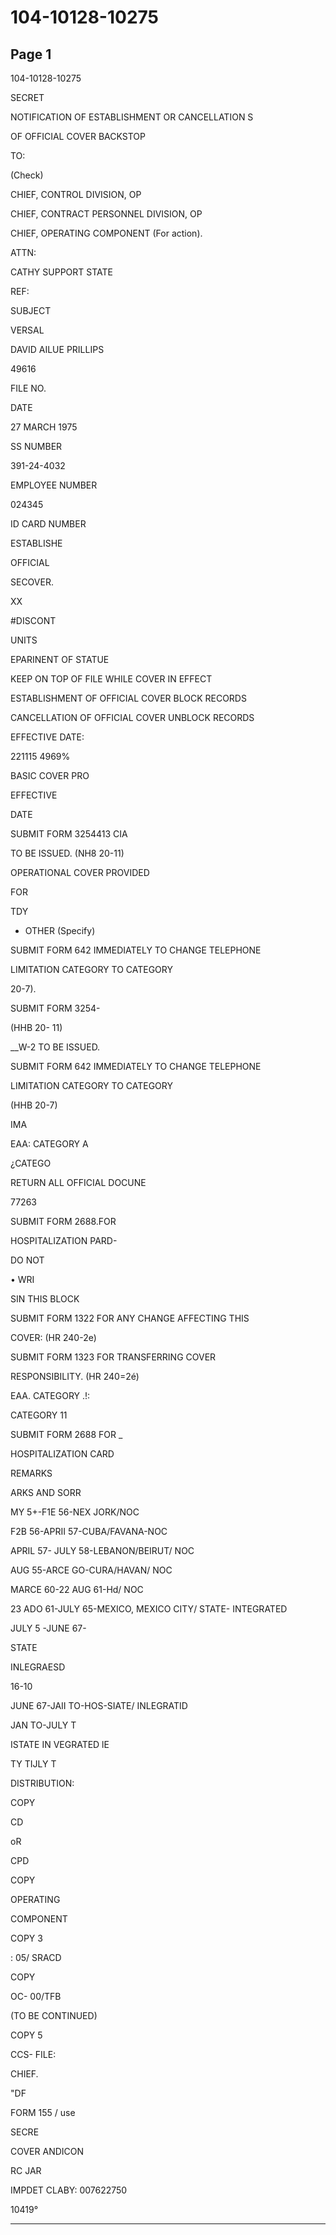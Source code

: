 # 104-10128-10275

## Page 1

104-10128-10275

SECRET

NOTIFICATION OF ESTABLISHMENT OR CANCELLATION S

OF OFFICIAL COVER BACKSTOP

TO:

(Check)

CHIEF, CONTROL DIVISION, OP

CHIEF, CONTRACT PERSONNEL DIVISION, OP

CHIEF, OPERATING COMPONENT (For action).

ATTN:

CATHY SUPPORT STATE

REF:

SUBJECT

VERSAL

DAVID AILUE PRILLIPS

49616

FILE NO.

DATE

27 MARCH 1975

SS NUMBER

391-24-4032

EMPLOYEE NUMBER

024345

ID CARD NUMBER

ESTABLISHE

OFFICIAL

SECOVER.

XX

#DISCONT

UNITS

EPARINENT OF STATUE

KEEP ON TOP OF FILE WHILE COVER IN EFFECT

ESTABLISHMENT OF OFFICIAL COVER BLOCK RECORDS

CANCELLATION OF OFFICIAL COVER UNBLOCK RECORDS

EFFECTIVE DATE:

221115 4969%

BASIC COVER PRO

EFFECTIVE

DATE

SUBMIT FORM 3254413 CIA

TO BE ISSUED. (NH8 20-11)

OPERATIONAL COVER PROVIDED

FOR

TDY

- OTHER (Specify)

SUBMIT FORM 642 IMMEDIATELY TO CHANGE TELEPHONE

LIMITATION CATEGORY TO CATEGORY

20-7).

SUBMIT FORM 3254-

(HHB 20- 11)

__W-2 TO BE ISSUED.

SUBMIT FORM 642 IMMEDIATELY TO CHANGE TELEPHONE

LIMITATION CATEGORY TO CATEGORY

(HHB 20-7)

IMA

EAA: CATEGORY A

¿CATEGO

RETURN ALL OFFICIAL DOCUNE

77263

SUBMIT FORM 2688.FOR

HOSPITALIZATION PARD-

DO NOT

• WRI

SIN THIS BLOCK

SUBMIT FORM 1322 FOR ANY CHANGE AFFECTING THIS

COVER: (HR 240-2e)

SUBMIT FORM 1323 FOR TRANSFERRING COVER

RESPONSIBILITY. (HR 240=2é)

EAA. CATEGORY .!:

CATEGORY 11

SUBMIT FORM 2688 FOR _

HOSPITALIZATION CARD

REMARKS

ARKS AND SORR

MY 5+-F1E 56-NEX JORK/NOC

F2B 56-APRII 57-CUBA/FAVANA-NOC

APRIL 57- JULY 58-LEBANON/BEIRUT/ NOC

AUG 55-ARCE GO-CURA/HAVAN/ NOC

MARCE 60-22 AUG 61-Hd/ NOC

23 ADO 61-JULY 65-MEXICO, MEXICO CITY/ STATE- INTEGRATED

JULY 5 -JUNE 67-

STATE

INLEGRAESD

16-10

JUNE 67-JAII TO-HOS-SIATE/ INLEGRATID

JAN TO-JULY T

ISTATE IN VEGRATED lE

TY TIJLY T

DISTRIBUTION:

COPY

CD

oR

CPD

COPY

OPERATING

COMPONENT

COPY 3

: 05/ SRACD

COPY

OC- 00/TFB

(TO BE CONTINUED)

COPY 5

CCS- FILE:

CHIEF.

"DF

FORM 155 / use

SECRE

COVER ANDICON

RC JAR

IMPDET CLABY: 007622750

10419°

---

